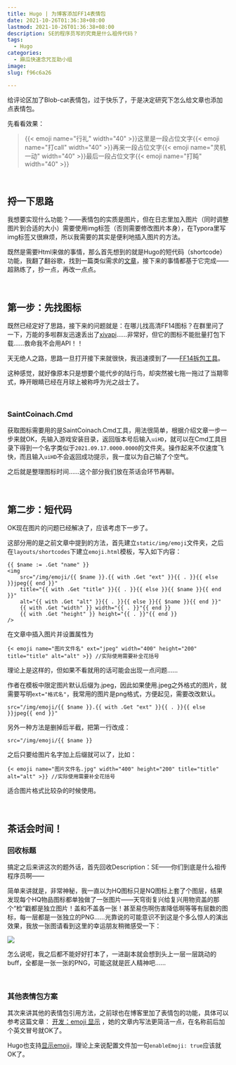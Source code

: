 ```yaml
---
title: Hugo | 为博客添加FF14表情包
date: 2021-10-26T01:36:38+08:00
lastmod: 2021-10-26T01:36:38+08:00
description: SE的程序员写的究竟是什么祖传代码？
tags:
  - Hugo
categories:
  - 麻瓜快速念咒互助小组
image: 
slug: f96c6a26

---
```


给评论区加了Blob-cat表情包，过于快乐了，于是决定研究下怎么给文章也添加点表情包。

先看看效果：

> {{< emoji name="行礼"  width="40" >}}这里是一段占位文字{{< emoji name="打call"  width="40" >}}再来一段占位文字{{< emoji name="灵机一动"  width="40" >}}最后一段占位文字{{< emoji name="打盹"  width="40" >}}

<br>

## 捋一下思路

我想要实现什么功能？——表情包的实质是图片，但在日志里加入图片（同时调整图片到合适的大小）需要使用img标签（否则需要修改图片本身），在Typora里写img标签又很麻烦，所以我需要的其实是便利地插入图片的方法。

既然是需要Html来做的事情，那么首先想到的就是Hugo的短代码（shortcode）功能，我翻了翻谷歌，找到一篇类似需求的[文章](https://errlogs.gitlab.io/post/hugo/shortcode-emoji/)，接下来的事情都基于它完成——超熟练了，抄一点，再改一点点。

<br>

## 第一步：先找图标

既然已经定好了思路，接下来的问题就是：在哪儿找高清FF14图标？在群里问了一下，万能的多啦群友迅速丢出了[xivapi](https://xivapi.com/)……非常好，但它的图标不能批量打包下载……救命我不会用API！！

天无绝人之路，思路一旦打开接下来就很快，我迅速摸到了——[FF14拆包工具](https://ff14.huijiwiki.com/p/173677#)。

这种感觉，就好像原本只是想要个能代步的陆行鸟，却突然被七拖一拖过了当期零式，睁开眼睛已经在月球上被称呼为光之战士了。

<br>

### **SaintCoinach.Cmd**

获取图标需要用的是SaintCoinach.Cmd工具，用法很简单，根据介绍文章一步一步来就OK，先输入游戏安装目录，返回版本号后输入`uiHD`，就可以在Cmd工具目录下得到一个名字类似于`2021.09.17.0000.0000`的文件夹。操作起来不仅速度飞快，而且输入`uiHD`不会返回成功提示，我一度以为自己输了个空气。

之后就是整理图标时间……这个部分我们放在茶话会环节再聊。

<br>

## 第二步：短代码

OK现在图片的问题已经解决了，应该考虑下一步了。

这部分用的是之前文章中提到的方法，首先建立`static/img/emoji`文件夹，之后在`layouts/shortcodes`下建立`emoji.html`模板，写入如下内容：

```
{{ $name := .Get "name" }}
<img
    src="/img/emoji/{{ $name }}.{{ with .Get "ext" }}{{ . }}{{ else }}jpeg{{ end }}"
    title="{{ with .Get "title" }}{{ . }}{{ else }}{{ $name }}{{ end }}"
    alt="{{ with .Get "alt" }}{{ . }}{{ else }}{{ $name }}{{ end }}"
    {{ with .Get "width" }} width="{{ . }}"{{ end }}
    {{ with .Get "height" }} height="{{ . }}"{{ end }}
/>
```

在文章中插入图片并设置属性为

```
{< emoji name="图片文件名" ext="jpeg" width="400" height="200" title="title" alt="alt" >}} //实际使用需要补全花括号
```

理论上是这样的，但如果不看就用的话可能会出现一点问题……

作者在模板中限定图片默认后缀为.jpeg，因此如果使用.jpeg之外格式的图片，就需要写明`ext="格式名"`，我常用的图片是png格式，方便起见，需要改改默认。

```
src="/img/emoji/{{ $name }}.{{ with .Get "ext" }}{{ . }}{{ else }}jpeg{{ end }}"
```

另外一种方法是删掉后半截，把第一行改成：

```
src="/img/emoji/{{ $name }}
```

之后只要给图片名字加上后缀就可以了，比如：

```
{< emoji name="图片文件名.jpg" width="400" height="200" title="title" alt="alt" >}} //实际使用需要补全花括号
```

适合图片格式比较杂的时候使用。

<br>

## 茶话会时间！

### 回收标题

搞定之后来讲这次的题外话，首先回收Description：SE——你们到底是什么祖传程序员啊——

简单来讲就是，非常神秘，我一直以为HQ图标只是NQ图标上套了个图层，结果发现每个HQ物品图标都单独做了一张图片——天穹街复兴给复兴用物资盖的那个“检”戳都是独立图片！盖和不盖各一张！甚至易伤啊伤害降低啊等等有层数的图标，每一层都是一张独立的PNG……光靠说的可能意识不到这是个多么惊人的演出效果，我放一张图请看到这里的幸运朋友稍微感受一下：

![](https://res.cloudinary.com/mantyke/image/upload/v1635189877/20211026_ylokpl.png)

怎么说呢，我之后都不能好好打本了，一进副本就会想到头上一层一层跳动的buff，全都是一张一张的PNG，可能这就是匠人精神吧……

<br>

### 其他表情包方案

其次来讲其他的表情包引用方法，之前球也在博客里加了表情包的功能，具体可以参考这篇文章： [开发：emoji 显示](https://4o.cx/2021/210922-emoji/) ，她的文章内写法更简洁一点，在名称前后加个英文冒号就OK了。

Hugo也支持[显示emoji](https://gohugo.io/functions/emojify/)，理论上来说配置文件加一句`enableEmoji: true`应该就OK了。

<br>

